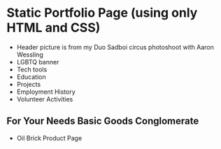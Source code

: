 # Static Portfolio Page (using only HTML and CSS)
 - Header picture is from my Duo Sadboi circus photoshoot with Aaron Wessling
 - LGBTQ banner
 - Tech tools
 - Education
 - Projects
 - Employment History
 - Volunteer Activities

## For Your Needs Basic Goods Conglomerate
 - Oil Brick Product Page
 